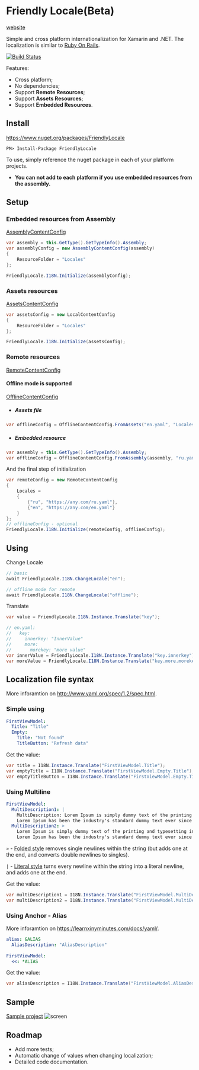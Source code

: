 # Friendly Locale(Beta)
[website](https://kvandake.github.io/friendly-locale/)

Simple and cross platform internationalization for Xamarin and .NET. The localization is similar to [Ruby On Rails](http://guides.rubyonrails.org/i18n.html).

[![Build Status](https://travis-ci.org/kvandake/friendly-locale.svg?branch=master)](https://travis-ci.org/kvandake/friendly-locale)

Features:
- Cross platform;
- No dependencies;
- Support **Remote Resources**;
- Support **Assets Resources**;
- Support **Embedded Resources**.

## Install
https://www.nuget.org/packages/FriendlyLocale
```
PM> Install-Package FriendlyLocale
```

To use, simply reference the nuget package in each of your platform projects.
* **You can not add to each platform if you use embedded resources from the assembly.**

## Setup

### Embedded resources from Assembly
[AssemblyContentConfig](FriendlyLocale/Configs/AssemblyContentConfig.cs)
```cs
var assembly = this.GetType().GetTypeInfo().Assembly;
var assemblyConfig = new AssemblyContentConfig(assembly)
{
    ResourceFolder = "Locales"
};

FriendlyLocale.I18N.Initialize(assemblyConfig);
```

### Assets resources
[AssetsContentConfig](FriendlyLocale/Configs/AssetsContentConfig.cs)
```cs
var assetsConfig = new LocalContentConfig
{
    ResourceFolder = "Locales"
};

FriendlyLocale.I18N.Initialize(assetsConfig);
```

### Remote resources
[RemoteContentConfig](FriendlyLocale/Configs/RemoteContentConfig.cs)
#### Offline mode is supported
[OfflineContentConfig](FriendlyLocale/Configs/OfflineContentConfig.cs)
- ##### Assets file
```cs
var offlineConfig = OfflineContentConfig.FromAssets("en.yaml", "Locales");
```
- ##### Embedded resource
```cs
var assembly = this.GetType().GetTypeInfo().Assembly;
var offlineConfig = OfflineContentConfig.FromAssembly(assembly, "ru.yaml", "Locales");
```
And the final step of initialization
```cs
var remoteConfig = new RemoteContentConfig
{
    Locales =
    {
        {"ru", "https://any.com/ru.yaml"},
        {"en", "https://any.com/en.yaml"}
    }
};
// offlineConfig - optional
FriendlyLocale.I18N.Initialize(remoteConfig, offlineConfig);
```

## Using
Change Locale
```cs
// basic
await FriendlyLocale.I18N.ChangeLocale("en");

// offline mode for remote
await FriendlyLocale.I18N.ChangeLocale("offline");
```
Translate
```cs
var value = FriendlyLocale.I18N.Instance.Translate("key");

// en.yaml:
//   key:
//     innerkey: "InnerValue"
//     more:
//       morekey: "more value"
var innerValue = FriendlyLocale.I18N.Instance.Translate("key.innerkey");
var moreValue = FriendlyLocale.I18N.Instance.Translate("key.more.morekey");
```

## Localization file syntax
More inforamtion on http://www.yaml.org/spec/1.2/spec.html.
### Simple using
```yaml
FirstViewModel:
  Title: "Title"
  Empty:
    Title: "Not found"
    TitleButton: "Refresh data"
```
Get the value:
```cs
var title = I18N.Instance.Translate("FirstViewModel.Title");
var emptyTitle = I18N.Instance.Translate("FirstViewModel.Empty.Title");
var emptyTitleButton = I18N.Instance.Translate("FirstViewModel.Empty.TitleButton");
```

### Using Multiline
```yaml
FirstViewModel:
  MultiDescription1: |
    MultiDescription: Lorem Ipsum is simply dummy text of the printing and typesetting industry. 
    Lorem Ipsum has been the industry's standard dummy text ever since the 1500s, 
  MultiDescription2: >
    Lorem Ipsum is simply dummy text of the printing and typesetting industry. 
    Lorem Ipsum has been the industry's standard dummy text ever since the 1500s, 
```
`>` - [Folded style](http://www.yaml.org/spec/1.2/spec.html#id2796251) removes single newlines within the string (but adds one at the end, and converts double newlines to singles).

`|` - [Literal style](http://www.yaml.org/spec/1.2/spec.html#id2795688) turns every newline within the string into a literal newline, and adds one at the end.

Get the value:
```cs
var multiDescription1 = I18N.Instance.Translate("FirstViewModel.MultiDescription1");
var multiDescription2 = I18N.Instance.Translate("FirstViewModel.MultiDescription2");
```

### Using Anchor - Alias
More inforamtion on https://learnxinyminutes.com/docs/yaml/.
```yaml
alias: &ALIAS
  AliasDescription: "AliasDescription"
  
FirstViewModel:
  <<: *ALIAS
```
Get the value:
```cs
var aliasDescription = I18N.Instance.Translate("FirstViewModel.AliasDescription");
```

## Sample
[Sample project](FriendlyLocale.Sample)
![screen](docs/screen.png)

## Roadmap
- Add more tests;
- Automatic change of values when changing localization;
- Detailed code documentation.
